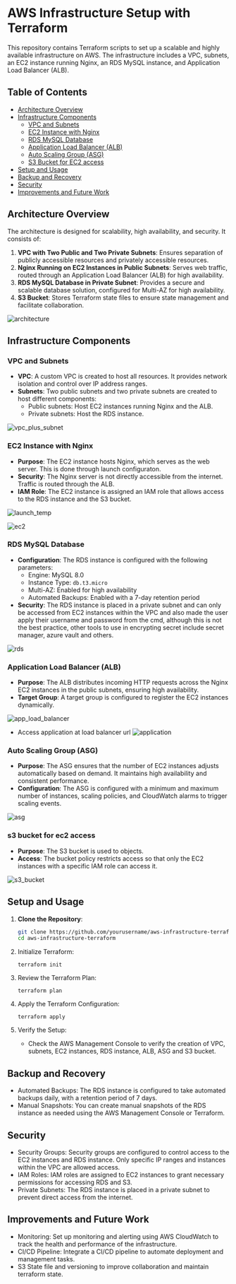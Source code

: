 # AWS Infrastructure Setup with Terraform

This repository contains Terraform scripts to set up a scalable and highly available infrastructure on AWS. The infrastructure includes a VPC, subnets, an EC2 instance running Nginx, an RDS MySQL instance, and Application Load Balancer (ALB).

## Table of Contents

- [Architecture Overview](#architecture-overview)
- [Infrastructure Components](#infrastructure-components)
  - [VPC and Subnets](#vpc-and-subnets)
  - [EC2 Instance with Nginx](#ec2-instance-with-nginx)
  - [RDS MySQL Database](#rds-mysql-database)
  - [Application Load Balancer (ALB)](#application-load-balancer-alb)
  - [Auto Scaling Group (ASG)](#auto-scaling-group-(asg))
  - [S3 Bucket for EC2 access](#s3-bucket-for-ec2-access)
- [Setup and Usage](#setup-and-usage)
- [Backup and Recovery](#backup-and-recovery)
- [Security](#security)
- [Improvements and Future Work](#improvements-and-future-work)

## Architecture Overview

The architecture is designed for scalability, high availability, and security. It consists of:

1. **VPC with Two Public and Two Private Subnets**: Ensures separation of publicly accessible resources and privately accessible resources.
2. **Nginx Running on EC2 Instances in Public Subnets**: Serves web traffic, routed through an Application Load Balancer (ALB) for high availability.
3. **RDS MySQL Database in Private Subnet**: Provides a secure and scalable database solution, configured for Multi-AZ for high availability.
4. **S3 Bucket**: Stores Terraform state files to ensure state management and facilitate collaboration.

![architecture](./images/cloud_pro.jpg)
## Infrastructure Components

### VPC and Subnets

- **VPC**: A custom VPC is created to host all resources. It provides network isolation and control over IP address ranges.
- **Subnets**: Two public subnets and two private subnets are created to host different components:
  - Public subnets: Host EC2 instances running Nginx and the ALB.
  - Private subnets: Host the RDS instance.

![vpc_plus_subnet](./images/VPC.png)
### EC2 Instance with Nginx

- **Purpose**: The EC2 instance hosts Nginx, which serves as the web server. This is done through launch configuraton.
- **Security**: The Nginx server is not directly accessible from the internet. Traffic is routed through the ALB.
- **IAM Role**: The EC2 instance is assigned an IAM role that allows access to the RDS instance and the S3 bucket.

![launch_temp](./images/launch_temp.png)

![ec2](./images/ec2.png)

### RDS MySQL Database

- **Configuration**: The RDS instance is configured with the following parameters:
  - Engine: MySQL 8.0
  - Instance Type: `db.t3.micro`
  - Multi-AZ: Enabled for high availability
  - Automated Backups: Enabled with a 7-day retention period
- **Security**: The RDS instance is placed in a private subnet and can only be accessed from EC2 instances within the VPC and also made the user apply their username and password from the cmd, although this is not the best practice, other tools to use in encrypting secret include secret manager, azure vault and others.

![rds](./images/rds.png)
### Application Load Balancer (ALB)

- **Purpose**: The ALB distributes incoming HTTP requests across the Nginx EC2 instances in the public subnets, ensuring high availability.
- **Target Group**: A target group is configured to register the EC2 instances dynamically.

![app_load_balancer](./images/alb.png)
- Access application at load balancer url
![application](./images/app.png)
### Auto Scaling Group (ASG)

- **Purpose**: The ASG ensures that the number of EC2 instances adjusts automatically based on demand. It maintains high availability and consistent performance.
- **Configuration**: The ASG is configured with a minimum and maximum number of instances, scaling policies, and CloudWatch alarms to trigger scaling events.

![asg](./images/asg.png)
### s3 bucket for ec2 access

- **Purpose**: The S3 bucket is used to objects.
- **Access**: The bucket policy restricts access so that only the EC2 instances with a specific IAM role can access it.

![s3_bucket](./images/s3_bucket.png)
## Setup and Usage

1. **Clone the Repository**:
   ```bash
   git clone https://github.com/yourusername/aws-infrastructure-terraform.git
   cd aws-infrastructure-terraform


2.  Initialize Terraform:

        terraform init



3.  Review the Terraform Plan:

        terraform plan

4.  Apply the Terraform Configuration:

        terraform apply


5.  Verify the Setup:
    - Check the AWS Management Console to verify the creation of VPC, subnets, EC2 instances, RDS instance, ALB, ASG and S3 bucket.

##  Backup and Recovery
-   Automated Backups: The RDS instance is configured to take automated backups daily, with a retention period of 7 days.
-   Manual Snapshots: You can create manual snapshots of the RDS instance as needed using the AWS Management Console or Terraform.

##  Security
-   Security Groups: Security groups are configured to control access to the EC2 instances and RDS instance. Only specific IP ranges and instances within the VPC are allowed access.
-   IAM Roles: IAM roles are assigned to EC2 instances to grant necessary permissions for accessing RDS and S3.
-   Private Subnets: The RDS instance is placed in a private subnet to prevent direct access from the internet.

##  Improvements and Future Work
-   Monitoring: Set up monitoring and alerting using AWS CloudWatch to track the health and performance of the infrastructure.
-   CI/CD Pipeline: Integrate a CI/CD pipeline to automate deployment and management tasks.
-   S3 State file and versioning to improve collaboration and maintain terraform state.

